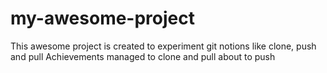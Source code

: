 # my-awesome-project

This awesome project is created to experiment git notions like clone, push and pull
Achievements
managed to clone and pull
about to push

